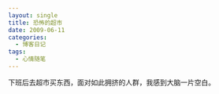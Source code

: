 ```yaml
---
layout: single
title: 恐怖的超市
date: 2009-06-11
categories:
  - 博客日记
tags:
  - 心情随笔
---
```


下班后去超市买东西，面对如此拥挤的人群，我感到大脑一片空白。
